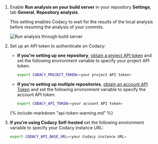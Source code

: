 1.  Enable **Run analysis on your build server** in your repository **Settings**, tab **General**, **Repository analysis**.

    This setting enables Codacy to wait for the results of the local analysis before resuming the analysis of your commits.

    ![Run analysis through build server](./images/run-analysis-through-build-server.png)

1.  Set up an API token to authenticate on Codacy:

    -   **If you're setting up one repository**, [obtain a project API token](../../codacy-api/api-tokens.md#project-api-tokens) and set the following environment variable to specify your project API token:

        ```bash
        export CODACY_PROJECT_TOKEN=<your project API token>
        ```

    -   **If you're setting up multiple repositories**, [obtain an account API Token](../../codacy-api/api-tokens.md#account-api-tokens) and set the following environment variable to specify the account API token:

        ```bash
        export CODACY_API_TOKEN=<your account API token>
        ```

    {% include-markdown "api-token-warning.md" %}

1.  **If you're using Codacy Self-hosted** set the following environment variable to specify your Codacy instance URL:

    ```bash
    export CODACY_API_BASE_URL=<your Codacy instance URL>
    ```

